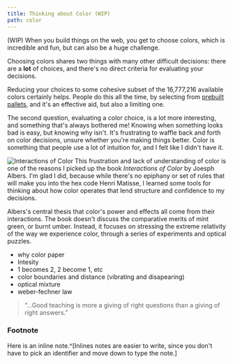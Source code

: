 ```yaml
---
title: Thinking about Color (WIP)
path: color
---
```


(WIP)
When you build things on the web, you get to choose colors, which is incredible and fun, but can also be a huge challenge.

Choosing colors shares two things with many other difficult decisions:
there are a **lot** of choices, and there's no direct criteria for evaluating your decisions.

Reducing your choices to some cohesive subset of the 16,777,216 available colors certainly helps. People do this all the time, by selecting from [prebuilt](http://materialuicolors.co/) [pallets](https://www.w3schools.com/colors/colors_names.asp), and it's an effective aid, but also a limiting one.

The second question, evaluating a color choice, is a lot more interesting, and something that's always bothered me! Knowing when something looks <span class=red>bad</span> is easy, but knowing why isn't. It's frustrating to waffle back and forth on color decisions, unsure whether you're making things better. Color is something that people use a lot of intuition for, and I felt like I didn't have it.

![Interactions of Color](https://images-na.ssl-images-amazon.com/images/I/71OmBWr2ijL.jpg)
This frustration and lack of understanding of color is one of the reasons I picked up the book _Interactions of Color_ by Joesph Albers. I'm glad I did, because while there's no epiphany or set of rules that will make you into the hex code Henri Matisse, I learned some tools for thinking about how color operates that lend structure and confidence to my decisions.

Albers's central thesis that color's power and effects all come from their interactions. The book doesn't discuss the comparative merits of mint green, or burnt umber. Instead, it focuses on stressing the extreme relativity of the way we experience color, through a series of experiments and optical puzzles.

- why color paper
- Intesity
- 1 becomes 2, 2 become 1, etc
- color boundaries and distance (vibrating and disapearing)
- optical mixture
- weber-fechner law
  <div class="plate">
    <div class="ground ground-left">
      <div class="paper gradient"></div>
      <div class="paper gradient"></div>
      <div class="paper gradient"></div>
      <div class="paper gradient"></div>
      <div class="paper gradient"></div>
    </div>
    <div class="ground ground-right">
      <div class="paper gradient"></div>
      <div class="paper gradient"></div>
      <div class="paper gradient"></div>
      <div class="paper gradient"></div>
      <div class="paper gradient"></div>
    </div>
  </div>

<div class="plate-two">
  <div class="ground ground-left">
    <div class="paper gradient"></div>
    <div class="paper gradient"></div>
    <div class="paper gradient"></div>
    <div class="paper gradient"></div>
    <div class="paper gradient"></div>
  </div>
  <div class="ground ground-right">
    <div class="paper gradient"></div>
    <div class="paper gradient"></div>
    <div class="paper gradient"></div>
    <div class="paper gradient"></div>
    <div class="paper gradient"></div>
  </div>
</div>

<div class="plate-three">
  <div class="ground ground-left">
    <div class="paper gradient">
      <div class="layer"></div>
    </div>
    <div class="paper gradient">
    <!-- <div class="layer"></div> -->
    <div class="layer"></div>
    </div>
    <div class="paper gradient">
      <!-- <div class="layer"></div> -->
      <!-- <div class="layer"></div> -->
      <div class="layer"></div>
      <div class="layer"></div>
    </div>
    <div class="paper gradient">
      <!-- <div class="layer"></div> -->
      <div class="layer"></div>
      <div class="layer"></div>
      <div class="layer"></div>
      <div class="layer"></div>
      <div class="layer"></div>
      <div class="layer"></div>
      <div class="layer"></div>
    </div>
    <div class="paper gradient">
      <div class="layer"></div>
      <div class="layer"></div>
      <div class="layer"></div>
      <div class="layer"></div>
      <div class="layer"></div>
      <div class="layer"></div>
      <div class="layer"></div>
      <div class="layer"></div>
      <div class="layer"></div>
      <div class="layer"></div>
      <div class="layer"></div>
      <div class="layer"></div>
      <div class="layer"></div>
      <div class="layer"></div>
      <div class="layer"></div>
      <div class="layer"></div>
    </div>
  </div>
  <div class="ground ground-right">
    <div class="paper gradient"></div>
    <div class="paper gradient"></div>
    <div class="paper gradient"></div>
    <div class="paper gradient"></div>
    <div class="paper gradient"></div>
  </div>
</div>

> “...Good teaching is more a giving of right questions than a
> giving of right answers.”

### Footnote

Here is an inline note.^[Inlines notes are easier to write, since
you don't have to pick an identifier and move down to type the
note.]

